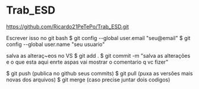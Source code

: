 # Trab_ESD
https://github.com/Ricardo21PeTePo/Trab_ESD.git

Escrever isso no git bash
$ git config --global user.email "seu@email"
$ git config --global user.name "seu usuario"

salva as alteraç~eos no VS
$ git add .
$ git commit -m "salva as alterações e o que esta aqui enrte aspas vai mostrar o comentario q vc fizer"

$ git push (publica no github seus commits)
$ git pull (puxa as versões mais novas dos arquivos)
$ git merge (caso precise juntar dois codigos)